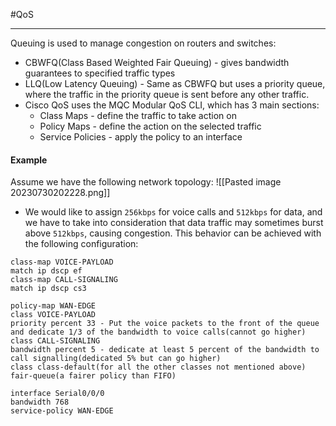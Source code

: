 #QoS
***
Queuing is used to manage congestion on routers and switches:
- CBWFQ(Class Based Weighted Fair Queuing) - gives bandwidth guarantees to specified traffic types
- LLQ(Low Latency Queuing) - Same as CBWFQ but uses a priority queue, where the traffic in the priority queue is sent before any other traffic.
- Cisco QoS uses the MQC Modular QoS CLI, which has 3 main sections:
	- Class Maps - define the traffic to take action on
	- Policy Maps - define the action on the selected traffic
	- Service Policies - apply the policy to an interface


#### Example
Assume we have the following network topology:
![[Pasted image 20230730202228.png]]

- We would like to assign `256kbps` for voice calls and `512kbps` for data, and we have to take into consideration that data traffic may sometimes burst above `512kbps`, causing congestion. This behavior can be achieved with the following configuration:
```
class-map VOICE-PAYLOAD
match ip dscp ef
class-map CALL-SIGNALING
match ip dscp cs3
```

```
policy-map WAN-EDGE
class VOICE-PAYLOAD
priority percent 33 - Put the voice packets to the front of the queue and dedicate 1/3 of the bandwidth to voice calls(cannot go higher)
class CALL-SIGNALING
bandwidth percent 5 - dedicate at least 5 percent of the bandwidth to call signalling(dedicated 5% but can go higher)
class class-default(for all the other classes not mentioned above)
fair-queue(a fairer policy than FIFO)
```

```
interface Serial0/0/0
bandwidth 768
service-policy WAN-EDGE
```